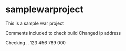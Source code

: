 # samplewarproject
This is a sample war project


Comments included to check build
Changed ip address

Checking
..
123
456
789
000
